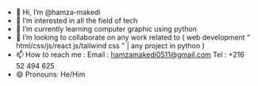 - 👋 Hi, I’m @hamza-makedi
- 👀 I’m interested in all the field of tech
- 🌱 I’m currently learning computer graphic using python
- 💞️ I’m looking to collaborate on any work related to ( web development " html/css/js/react js/tailwind css " | any project in python )
- 📫 How to reach me :
        Email : hamzamakedi0511@gmail.com
        Tel : +216 52 494 625
- 😄 Pronouns: He/Him

<!---
hamza-makedi/hamza-makedi is a ✨ special ✨ repository because its `README.md` (this file) appears on your GitHub profile.
You can click the Preview link to take a look at your changes.
--->
